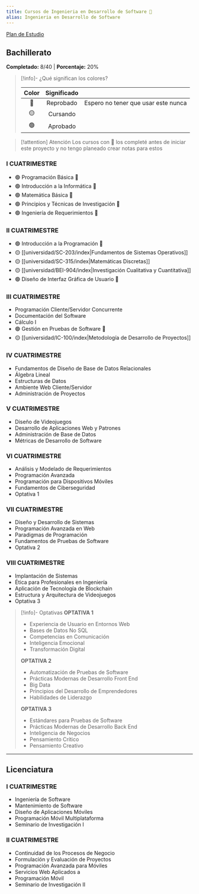 ```yaml
---
title: Cursos de Ingenieria en Desarrollo de Software 📜
alias: Ingenieria en Desarrollo de Software
---
```

[Plan de Estudio](https://cdn.ufidelitas.ac.cr/wp-content/uploads/2024/08/05101715/UFidelitas_Plan-de-Estudios_Ing-en-Desarrollo-de-Software-compressed.pdf)

## **Bachillerato**
**Completado:** 8/40 | **Porcentaje:** 20%

>[!info]- ¿Qué significan los colores?
>
> | Color | Significado |                                     |
> |:-----:|:-----------:| ----------------------------------- |
> |  🔴   |  Reprobado  | Espero no tener que usar este nunca |
> |  🟡   |  Cursando   |                                      |
> |  🟢   |  Aprobado   |                                     |

> [!attention] Atención
> Los cursos con 🙅 los completé antes de iniciar este proyecto y no tengo planeado crear notas para estos 

### **I CUATRIMESTRE**
- 🟢 Programación Básica 🙅
- 🟢 Introducción a la Informática  🙅
- 🟢 Matemática Básica  🙅
- 🟢 Principios y Técnicas de Investigación  🙅
- 🟢 Ingeniería de Requerimientos  🙅

### **II CUATRIMESTRE**
- 🟢 Introducción a la Programación 🙅
- 🟡 [[universidad/SC-203/index|Fundamentos de Sistemas Operativos]]
- 🟡 [[universidad/SC-315/index|Matemáticas Discretas]]
- 🟡 [[universidad/BEI-904/index|Investigación Cualitativa y Cuantitativa]]
- 🟢 Diseño de Interfaz Gráfica de Usuario  🙅

### **III CUATRIMESTRE**
- Programación Cliente/Servidor Concurrente
- Documentación del Software
- Cálculo I
- 🟢 Gestión en Pruebas de Software 🙅
- 🟡 [[universidad/IC-100/index|Metodología de Desarrollo de Proyectos]]

### **IV CUATRIMESTRE**
- Fundamentos de Diseño de Base de Datos Relacionales
- Álgebra Lineal
- Estructuras de Datos
- Ambiente Web Cliente/Servidor
- Administración de Proyectos

### **V CUATRIMESTRE**
- Diseño de Videojuegos
- Desarrollo de Aplicaciones Web y Patrones
- Administración de Base de Datos
- Métricas de Desarrollo de Software

### **VI CUATRIMESTRE**
- Análisis y Modelado de Requerimientos
- Programación Avanzada
- Programación para Dispositivos Móviles
- Fundamentos de Ciberseguridad
- Optativa 1

### **VII CUATRIMESTRE**
- Diseño y Desarrollo de Sistemas
- Programación Avanzada en Web
- Paradigmas de Programación
- Fundamentos de Pruebas de Software
- Optativa 2

### **VIII CUATRIMESTRE**
- Implantación de Sistemas
- Ética para Profesionales en Ingeniería
- Aplicación de Tecnología de Blockchain
- Estructura y Arquitectura de Videojuegos
- Optativa 3

>[!info]- Optativas
>**OPTATIVA 1**
>- Experiencia de Usuario en Entornos Web
>- Bases de Datos No SQL
>- Competencias en Comunicación
>- Inteligencia Emocional
>- Transformación Digital
>
>**OPTATIVA 2**
>- Automatización de Pruebas de Software
>- Prácticas Modernas de Desarrollo Front End
>- Big Data
>- Principios del Desarrollo de Emprendedores
>- Habilidades de Liderazgo
>
>**OPTATIVA 3**
>- Estándares para Pruebas de Software
>- Prácticas Modernas de Desarrollo Back End
>- Inteligencia de Negocios
>- Pensamiento Crítico
>- Pensamiento Creativo

---

## **Licenciatura**

### **I CUATRIMESTRE**
- Ingeniería de Software
- Mantenimiento de Software
- Diseño de Aplicaciones Móviles
- Programación Móvil Multiplataforma
- Seminario de Investigación I

### **II CUATRIMESTRE**
- Continuidad de los Procesos de Negocio
- Formulación y Evaluación de Proyectos
- Programación Avanzada para Móviles
- Servicios Web Aplicados a
- Programación Móvil
- Seminario de Investigación II
